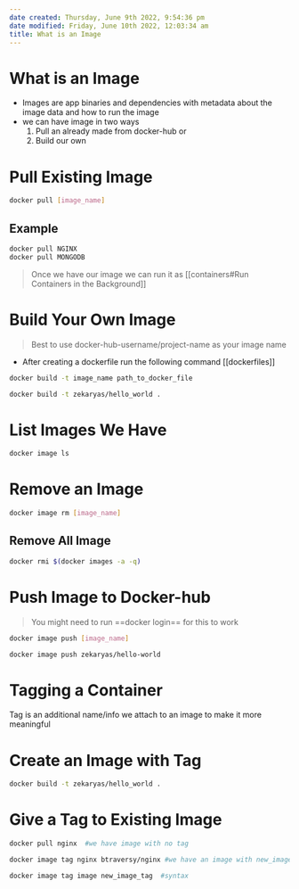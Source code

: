 ```yaml
---
date created: Thursday, June 9th 2022, 9:54:36 pm
date modified: Friday, June 10th 2022, 12:03:34 am
title: What is an Image
---
```


# What is an Image

- Images are app binaries and dependencies with metadata about the image data and how to run the image
- we can have image in two ways
	1. Pull an already made from docker-hub or
	2. Build our own

# Pull Existing Image

```bash
docker pull [image_name]
```

## Example

```bash
docker pull NGINX
docker pull MONGODB
```

> Once we have our image we can run it as [[containers#Run Containers in the Background]]

# Build Your Own Image

> Best to use docker-hub-username/project-name as your image name
- After creating a dockerfile run the following command [[dockerfiles]]

```bash
docker build -t image_name path_to_docker_file
```

```bash
docker build -t zekaryas/hello_world .
```

# List Images We Have

```bash
docker image ls
```

# Remove an Image

```bash
docker image rm [image_name]
```

## Remove All Image

```bash
docker rmi $(docker images -a -q)
```

# Push Image to Docker-hub

> You might need to run ==docker login== for this to work

```bash
docker image push [image_name]
```

```bash
docker image push zekaryas/hello-world
```

# Tagging a Container

Tag is an additional name/info we attach to an image to make it more meaningful

# Create an Image with Tag

```bash
docker build -t zekaryas/hello_world .
```

# Give a Tag to Existing Image

```bash
docker pull nginx  #we have image with no tag

docker image tag nginx btraversy/nginx #we have an image with new_image_tag

docker image tag image new_image_tag  #syntax

```
